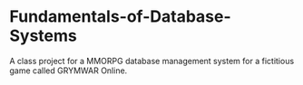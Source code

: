 # Fundamentals-of-Database-Systems
A class project for a MMORPG database management system for a fictitious game called GRYMWAR Online.

